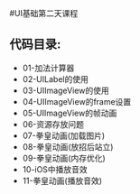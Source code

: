 #UI基础第二天课程
## 代码目录:


* 01-加法计算器
* 02-UILabel的使用
* 03-UIImageView的使用
* 04-UIImageView的frame设置
* 05-UIImageView的帧动画
* 06-资源存放问题
* 07-拳皇动画(加载图片)
* 08-拳皇动画(放招后站立)
* 09-拳皇动画(内存优化)
* 10-iOS中播放音效
* 11-拳皇动画(播放音效)
